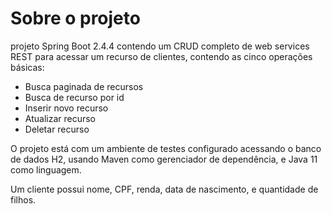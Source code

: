 # Sobre o projeto
projeto Spring Boot 2.4.4 contendo um CRUD completo de web services REST para acessar um recurso de clientes, contendo as cinco operações básicas:
- Busca paginada de recursos
- Busca de recurso por id
- Inserir novo recurso
- Atualizar recurso
- Deletar recurso

O projeto está com um ambiente de testes configurado acessando o banco de dados H2, usando Maven como gerenciador de dependência, e Java 11 como linguagem.

Um cliente possui nome, CPF, renda, data de nascimento, e quantidade de filhos. 

